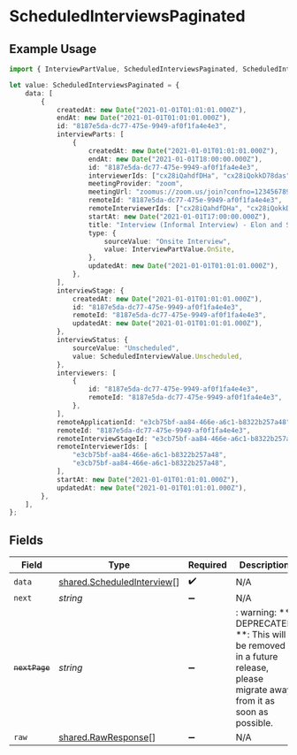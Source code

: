# ScheduledInterviewsPaginated

## Example Usage

```typescript
import { InterviewPartValue, ScheduledInterviewsPaginated, ScheduledInterviewValue } from "@stackone/stackone-client-ts/sdk/models/shared";

let value: ScheduledInterviewsPaginated = {
    data: [
        {
            createdAt: new Date("2021-01-01T01:01:01.000Z"),
            endAt: new Date("2021-01-01T01:01:01.000Z"),
            id: "8187e5da-dc77-475e-9949-af0f1fa4e4e3",
            interviewParts: [
                {
                    createdAt: new Date("2021-01-01T01:01:01.000Z"),
                    endAt: new Date("2021-01-01T18:00:00.000Z"),
                    id: "8187e5da-dc77-475e-9949-af0f1fa4e4e3",
                    interviewerIds: ["cx28iQahdfDHa", "cx28iQokkD78das"],
                    meetingProvider: "zoom",
                    meetingUrl: "zoomus://zoom.us/join?confno=123456789",
                    remoteId: "8187e5da-dc77-475e-9949-af0f1fa4e4e3",
                    remoteInterviewerIds: ["cx28iQahdfDHa", "cx28iQokkD78das"],
                    startAt: new Date("2021-01-01T17:00:00.000Z"),
                    title: "Interview (Informal Interview) - Elon and StackOne",
                    type: {
                        sourceValue: "Onsite Interview",
                        value: InterviewPartValue.OnSite,
                    },
                    updatedAt: new Date("2021-01-01T01:01:01.000Z"),
                },
            ],
            interviewStage: {
                createdAt: new Date("2021-01-01T01:01:01.000Z"),
                id: "8187e5da-dc77-475e-9949-af0f1fa4e4e3",
                remoteId: "8187e5da-dc77-475e-9949-af0f1fa4e4e3",
                updatedAt: new Date("2021-01-01T01:01:01.000Z"),
            },
            interviewStatus: {
                sourceValue: "Unscheduled",
                value: ScheduledInterviewValue.Unscheduled,
            },
            interviewers: [
                {
                    id: "8187e5da-dc77-475e-9949-af0f1fa4e4e3",
                    remoteId: "8187e5da-dc77-475e-9949-af0f1fa4e4e3",
                },
            ],
            remoteApplicationId: "e3cb75bf-aa84-466e-a6c1-b8322b257a48",
            remoteId: "8187e5da-dc77-475e-9949-af0f1fa4e4e3",
            remoteInterviewStageId: "e3cb75bf-aa84-466e-a6c1-b8322b257a48",
            remoteInterviewerIds: [
                "e3cb75bf-aa84-466e-a6c1-b8322b257a48",
                "e3cb75bf-aa84-466e-a6c1-b8322b257a48",
            ],
            startAt: new Date("2021-01-01T01:01:01.000Z"),
            updatedAt: new Date("2021-01-01T01:01:01.000Z"),
        },
    ],
};
```

## Fields

| Field                                                                                                                   | Type                                                                                                                    | Required                                                                                                                | Description                                                                                                             |
| ----------------------------------------------------------------------------------------------------------------------- | ----------------------------------------------------------------------------------------------------------------------- | ----------------------------------------------------------------------------------------------------------------------- | ----------------------------------------------------------------------------------------------------------------------- |
| `data`                                                                                                                  | [shared.ScheduledInterview](../../../sdk/models/shared/scheduledinterview.md)[]                                         | :heavy_check_mark:                                                                                                      | N/A                                                                                                                     |
| `next`                                                                                                                  | *string*                                                                                                                | :heavy_minus_sign:                                                                                                      | N/A                                                                                                                     |
| ~~`nextPage`~~                                                                                                          | *string*                                                                                                                | :heavy_minus_sign:                                                                                                      | : warning: ** DEPRECATED **: This will be removed in a future release, please migrate away from it as soon as possible. |
| `raw`                                                                                                                   | [shared.RawResponse](../../../sdk/models/shared/rawresponse.md)[]                                                       | :heavy_minus_sign:                                                                                                      | N/A                                                                                                                     |